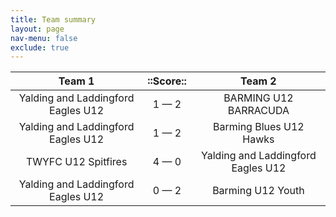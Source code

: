 ```yaml
---
title: Team summary
layout: page
nav-menu: false
exclude: true
---
```




|               Team 1               |  ::Score::  |               Team 2               |
|:----------------------------------:|:-----------:|:----------------------------------:|
| Yalding and Laddingford Eagles U12 | 1 &mdash; 2 |       BARMING U12 BARRACUDA        |
| Yalding and Laddingford Eagles U12 | 1 &mdash; 2 |      Barming Blues U12 Hawks       |
|        TWYFC U12 Spitfires         | 4 &mdash; 0 | Yalding and Laddingford Eagles U12 |
| Yalding and Laddingford Eagles U12 | 0 &mdash; 2 |         Barming U12 Youth          |

 <br /><br /><br />
